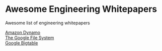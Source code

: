# Awesome Engineering Whitepapers
Awesome list of engineering whitepapers

[Amazon Dynamo](https://www.allthingsdistributed.com/files/amazon-dynamo-sosp2007.pdf)  
[The Google File System](https://static.googleusercontent.com/media/research.google.com/en//archive/gfs-sosp2003.pdf)  
[Google Bigtable](https://static.googleusercontent.com/media/research.google.com/en//archive/bigtable-osdi06.pdf)  

